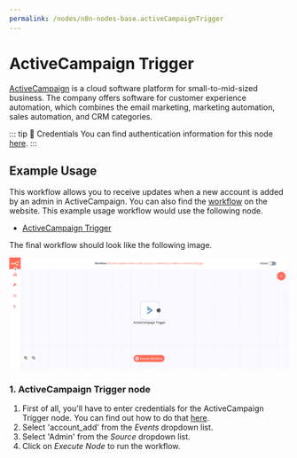 ```yaml
---
permalink: /nodes/n8n-nodes-base.activeCampaignTrigger
---
```


# ActiveCampaign Trigger

[ActiveCampaign](https://www.activecampaign.com/) is a cloud software platform for small-to-mid-sized business. The company offers software for customer experience automation, which combines the email marketing, marketing automation, sales automation, and CRM categories.

::: tip 🔑 Credentials
You can find authentication information for this node [here](../../../credentials/ActiveCampaign/README.md).
:::


## Example Usage

This workflow allows you to receive updates when a new account is added by an admin in ActiveCampaign. You can also find the [workflow](https://n8n.io/workflows/488) on the website. This example usage workflow would use the following node.
- [ActiveCampaign Trigger]()

The final workflow should look like the following image.

![A workflow with the ActiveCampaign Trigger node](./workflow.png)


### 1. ActiveCampaign Trigger node

1. First of all, you'll have to enter credentials for the ActiveCampaign Trigger node. You can find out how to do that [here](../../../credentials/ActiveCampaign/README.md).
2. Select 'account_add' from the *Events* dropdown list.
3. Select 'Admin' from the *Source* dropdown list.
4. Click on *Execute Node* to run the workflow.
